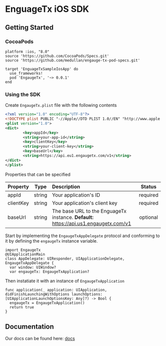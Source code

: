 # EnguageTx iOS SDK

## Getting Started

### CocoaPods
```
platform :ios, "8.0"
source 'https://github.com/CocoaPods/Specs.git'
source 'https://github.com/medullan/engauge-tx-pod-specs.git'

target 'EnguageTxSampleIosApp' do
  use_frameworks!
  pod 'EngaugeTx', '~> 0.0.1'
end
```

### Using the SDK
Create ```EngaugeTx.plist``` file with the following contents

```xml
<?xml version="1.0" encoding="UTF-8"?>
<!DOCTYPE plist PUBLIC "-//Apple//DTD PLIST 1.0//EN" "http://www.apple.com/DTDs/PropertyList-1.0.dtd">
<plist version="1.0">
<dict>
        <key>appId</key>
        <string>your-app-id</string>
        <key>clientKey</key>
        <string>your-client-key</string>
        <key>baseUrl</key>
        <string>https://api.eu1.engaugetx.com/v1</string>
</dict>
</plist>
```
Properties that can be specified

| Property  | Type   | Description                                                                                   | Status   |
| --------- |:------:| :-----------                                                                                  |:--------:|
| appId     | string | Your application's ID                                                                         | required |
| clientKey | string | Your application's client key                                                                 | required |
| baseUrl   | string | The base URL to the EnguageTx instance. **Default:** https://api.us1.engaugetx.com/v1 | optional |

Start by implementing the ```EngaugeTxAppDelegate``` protocol and conforming to 
it by defining the ```engaugeTx``` instance variable.

```
import EngaugeTx
@UIApplicationMain
class AppDelegate: UIResponder, UIApplicationDelegate, EngaugeTxAppDelegate {
  var window: UIWindow?
  var engaugeTx: EngaugeTxApplication?
```

Then instatiate it with an instance of ```EngaugeTxApplication```

```
func application(_ application: UIApplication, didFinishLaunchingWithOptions launchOptions: [UIApplicationLaunchOptionsKey: Any]?) -> Bool {
  engaugeTx = EngaugeTxApplication()
  return true
}
```

    
## Documentation
Our docs can be found here: [docs](https://iosdocs.engaugetx.com/index.html)

